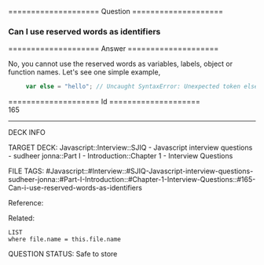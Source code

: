 ==================== Question ====================  

### Can I use reserved words as identifiers  

==================== Answer ====================  

No, you cannot use the reserved words as variables, labels, object or function
names. Let's see one simple example,

```javascript
     var else = "hello"; // Uncaught SyntaxError: Unexpected token else
```

==================== Id ====================  
165
<!--ID: 1707879850889-->

---

DECK INFO

TARGET DECK: Javascript::Interview::SJIQ - Javascript interview questions - sudheer jonna::Part I - Introduction::Chapter 1 - Interview Questions

FILE TAGS: #Javascript::#Interview::#SJIQ-Javascript-interview-questions-sudheer-jonna::#Part-I-Introduction::#Chapter-1-Interview-Questions::#165-Can-i-use-reserved-words-as-identifiers

Reference:

Related:

```dataview
LIST
where file.name = this.file.name
```
QUESTION STATUS: Safe to store
